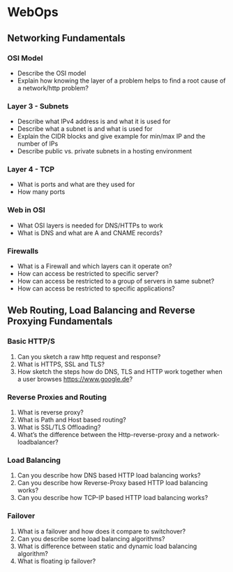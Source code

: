 # WebOps

## Networking Fundamentals

### OSI Model

- Describe the OSI model
- Explain how knowing the layer of a problem helps to find a root cause of a network/http problem?

### Layer 3 - Subnets

- Describe what IPv4 address is and what it is used for
- Describe what a subnet is and what is used for
- Explain the CIDR blocks and give example for min/max IP and the number of IPs 
- Describe public vs. private subnets in a hosting environment

### Layer 4 - TCP

- What is ports and what are they used for
- How many ports

### Web in OSI

- What OSI layers is needed for DNS/HTTPs to work
- What is DNS and what are A and CNAME records?

### Firewalls

- What is a Firewall and which layers can it operate on?
- How can access be restricted to specific server?
- How can access be restricted to a group of servers in same subnet?
- How can access be restricted to specific applications?

## Web Routing, Load Balancing and Reverse Proxying Fundamentals

### Basic HTTP/S

1. Can you sketch a raw http request and response?
2. What is HTTPS, SSL and TLS?
3. How sketch the steps how do DNS, TLS and HTTP work together when a user browses https://www.google.de?

### Reverse Proxies and Routing

1. What is reverse proxy?
2. What is Path and Host based routing?
3. What is SSL/TLS Offloading?
4. What’s the difference between the Http-reverse-proxy and a network-loadbalancer?

### Load Balancing

1. Can you describe how DNS based HTTP load balancing works?
2. Can you describe how Reverse-Proxy based HTTP load balancing works?
3. Can you describe how TCP-IP based HTTP load balancing works?

### Failover

1. What is a failover and how does it compare to switchover?
2. Can you describe some load balancing algorithms?
3. What is difference between static and dynamic load balancing algorithm?
4. What is floating ip failover?
